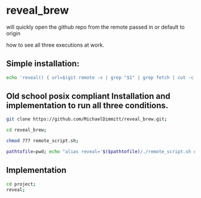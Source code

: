 # reveal_brew
will quickly open the github repo from the remote passed in or default to origin

how to see all three executions at work.

## Simple installation:

```bash
echo 'reveal() { url=$(git remote -v | grep "$1" | grep fetch | cut -c 8- | rev | cut -c 13- | rev );open $url;}; alias reveal="reveal ' >> ~/.bashrc; source ~/.bashrc
```


## Old school posix compliant Installation and implementation to run all three conditions.
```bash
git clone https://github.com/MichaelDimmitt/reveal_brew.git;
```

```bash
cd reveal_brew;
```

```bash
chmod 777 remote_script.sh;
```

```bash
pathtofile=pwd; echo "alias reveal='$($pathtofile)/./remote_script.sh origin'" >> ~/.bashrc; source ~/.bashrc;
```

## Implementation
```bash 
cd project;
reveal;
```
